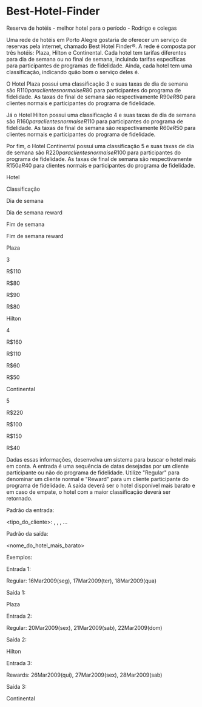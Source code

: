 # Best-Hotel-Finder

Reserva de hotéis - melhor hotel para o período - Rodrigo e colegas

 
 

Uma rede de hotéis em Porto Alegre gostaria de oferecer um serviço de reservas pela internet, chamado Best Hotel Finder®. A rede é composta por três hotéis: Plaza, Hilton e Continental. Cada hotel tem tarifas diferentes para dia de semana ou no final de semana, incluindo tarifas específicas para participantes de  programas de fidelidade. Ainda, cada hotel tem uma classificação, indicando quão bom o serviço deles é.

 

O Hotel Plaza possui uma classificação 3 e suas taxas de dia de semana são R$110 para clientes normais e R$80 para participantes do programa de fidelidade. As taxas de final de semana são respectivamente R$90 e R$80 para clientes normais e participantes do programa de fidelidade.

 

Já o Hotel Hilton possui uma classificação 4 e suas taxas de dia de semana são R$160 para clientes normais e R$110 para participantes do programa de fidelidade. As taxas de final de semana são respectivamente R$60 e R$50 para clientes normais e participantes do programa de fidelidade.

 

Por fim, o Hotel Continental possui uma classificação 5 e suas taxas de dia de semana são R$220 para clientes normais e R$100 para participantes do programa de fidelidade. As taxas de final de semana são respectivamente R$150 e R$40 para clientes normais e participantes do programa de fidelidade.




Hotel 

Classificação

Dia de semana

Dia de semana reward

Fim de semana

Fim de semana reward

Plaza 

3

R$110

R$80

R$90

R$80

Hilton

4

R$160

R$110

R$60

R$50

Continental

5

R$220

R$100

R$150

R$40




Dadas essas informações, desenvolva um sistema para buscar o hotel mais em conta. A entrada é uma sequência de datas desejadas por um cliente participante ou não do programa de fidelidade. Utilize "Regular" para denominar um cliente normal e "Reward" para um cliente participante do programa de fidelidade. A saída deverá ser o hotel disponível mais barato e em caso de empate, o hotel com a maior classificação deverá ser retornado.




Padrão da entrada:

<tipo_do_cliente>: <data1>, <data2>, <data3>, …

 

Padrão da saída:

<nome_do_hotel_mais_barato>




Exemplos:

 

Entrada 1:

Regular: 16Mar2009(seg), 17Mar2009(ter), 18Mar2009(qua)

 

Saída 1:

Plaza




Entrada 2:

Regular: 20Mar2009(sex), 21Mar2009(sab), 22Mar2009(dom)

 

Saída 2:

Hilton




Entrada 3:

Rewards: 26Mar2009(qui), 27Mar2009(sex), 28Mar2009(sab)

 

Saída 3:

Continental
